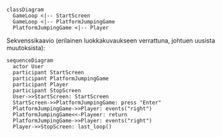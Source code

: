 ```mermaid

classDiagram
  GameLoop <|-- StartScreen
  GameLoop <|-- PlatformJumpingGame
  PlatformJumpingGame <|-- Player

```


Sekvenssikaavio (erilainen luokkakuvaukseen verrattuna, johtuen uusista muutoksista):

```mermaid
sequenceDiagram
  actor User
  participant StartScreen
  participant PlatformJumpingGame
  participant Player
  participant StopScreen
  User->>StartScreen: StartScreen
  StartScreen->>PlatformJumpingGame: press "Enter"
  PlatformJumpingGame->>Player: events("right")
  PlatformJumpingGame<<-Playeer: return
  PlatformJumpingGame->>Player: events("right")
  Player->>StopScreen: last_loop()
   
```
 
